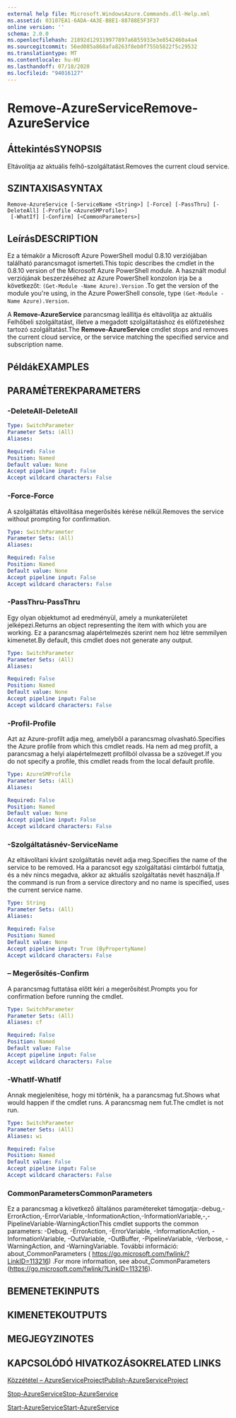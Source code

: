 ```yaml
---
external help file: Microsoft.WindowsAzure.Commands.dll-Help.xml
ms.assetid: 03107EA1-6ADA-4A3E-B8E1-88788E5F3F37
online version: ''
schema: 2.0.0
ms.openlocfilehash: 21892d129319977897a6855933e3e8542460a4a4
ms.sourcegitcommit: 56ed085a868afa8263f8eb0f755b5822f5c29532
ms.translationtype: MT
ms.contentlocale: hu-HU
ms.lasthandoff: 07/18/2020
ms.locfileid: "94016127"
---
```

# <span data-ttu-id="93bb7-101">Remove-AzureService</span><span class="sxs-lookup"><span data-stu-id="93bb7-101">Remove-AzureService</span></span>

## <span data-ttu-id="93bb7-102">Áttekintés</span><span class="sxs-lookup"><span data-stu-id="93bb7-102">SYNOPSIS</span></span>
<span data-ttu-id="93bb7-103">Eltávolítja az aktuális felhő-szolgáltatást.</span><span class="sxs-lookup"><span data-stu-id="93bb7-103">Removes the current cloud service.</span></span>

## <span data-ttu-id="93bb7-104">SZINTAXISA</span><span class="sxs-lookup"><span data-stu-id="93bb7-104">SYNTAX</span></span>

```
Remove-AzureService [-ServiceName <String>] [-Force] [-PassThru] [-DeleteAll] [-Profile <AzureSMProfile>]
 [-WhatIf] [-Confirm] [<CommonParameters>]
```

## <span data-ttu-id="93bb7-105">Leírás</span><span class="sxs-lookup"><span data-stu-id="93bb7-105">DESCRIPTION</span></span>
<span data-ttu-id="93bb7-106">Ez a témakör a Microsoft Azure PowerShell modul 0.8.10 verziójában található parancsmagot ismerteti.</span><span class="sxs-lookup"><span data-stu-id="93bb7-106">This topic describes the cmdlet in the 0.8.10 version of the Microsoft Azure PowerShell module.</span></span>
<span data-ttu-id="93bb7-107">A használt modul verziójának beszerzéséhez az Azure PowerShell konzolon írja be a következőt: `(Get-Module -Name Azure).Version` .</span><span class="sxs-lookup"><span data-stu-id="93bb7-107">To get the version of the module you're using, in the Azure PowerShell console, type `(Get-Module -Name Azure).Version`.</span></span>

<span data-ttu-id="93bb7-108">A **Remove-AzureService** parancsmag leállítja és eltávolítja az aktuális Felhőbeli szolgáltatást, illetve a megadott szolgáltatáshoz és előfizetéshez tartozó szolgáltatást.</span><span class="sxs-lookup"><span data-stu-id="93bb7-108">The **Remove-AzureService** cmdlet stops and removes the current cloud service, or the service matching the specified service and subscription name.</span></span>

## <span data-ttu-id="93bb7-109">Példák</span><span class="sxs-lookup"><span data-stu-id="93bb7-109">EXAMPLES</span></span>

## <span data-ttu-id="93bb7-110">PARAMÉTEREK</span><span class="sxs-lookup"><span data-stu-id="93bb7-110">PARAMETERS</span></span>

### <span data-ttu-id="93bb7-111">-DeleteAll</span><span class="sxs-lookup"><span data-stu-id="93bb7-111">-DeleteAll</span></span>
```yaml
Type: SwitchParameter
Parameter Sets: (All)
Aliases: 

Required: False
Position: Named
Default value: None
Accept pipeline input: False
Accept wildcard characters: False
```

### <span data-ttu-id="93bb7-112">-Force</span><span class="sxs-lookup"><span data-stu-id="93bb7-112">-Force</span></span>
<span data-ttu-id="93bb7-113">A szolgáltatás eltávolítása megerősítés kérése nélkül.</span><span class="sxs-lookup"><span data-stu-id="93bb7-113">Removes the service without prompting for confirmation.</span></span>

```yaml
Type: SwitchParameter
Parameter Sets: (All)
Aliases: 

Required: False
Position: Named
Default value: None
Accept pipeline input: False
Accept wildcard characters: False
```

### <span data-ttu-id="93bb7-114">-PassThru</span><span class="sxs-lookup"><span data-stu-id="93bb7-114">-PassThru</span></span>
<span data-ttu-id="93bb7-115">Egy olyan objektumot ad eredményül, amely a munkaterületet jelképezi.</span><span class="sxs-lookup"><span data-stu-id="93bb7-115">Returns an object representing the item with which you are working.</span></span>
<span data-ttu-id="93bb7-116">Ez a parancsmag alapértelmezés szerint nem hoz létre semmilyen kimenetet.</span><span class="sxs-lookup"><span data-stu-id="93bb7-116">By default, this cmdlet does not generate any output.</span></span>

```yaml
Type: SwitchParameter
Parameter Sets: (All)
Aliases: 

Required: False
Position: Named
Default value: None
Accept pipeline input: False
Accept wildcard characters: False
```

### <span data-ttu-id="93bb7-117">-Profil</span><span class="sxs-lookup"><span data-stu-id="93bb7-117">-Profile</span></span>
<span data-ttu-id="93bb7-118">Azt az Azure-profilt adja meg, amelyből a parancsmag olvasható.</span><span class="sxs-lookup"><span data-stu-id="93bb7-118">Specifies the Azure profile from which this cmdlet reads.</span></span>
<span data-ttu-id="93bb7-119">Ha nem ad meg profilt, a parancsmag a helyi alapértelmezett profilból olvassa be a szöveget.</span><span class="sxs-lookup"><span data-stu-id="93bb7-119">If you do not specify a profile, this cmdlet reads from the local default profile.</span></span>

```yaml
Type: AzureSMProfile
Parameter Sets: (All)
Aliases: 

Required: False
Position: Named
Default value: None
Accept pipeline input: False
Accept wildcard characters: False
```

### <span data-ttu-id="93bb7-120">-Szolgáltatásnév</span><span class="sxs-lookup"><span data-stu-id="93bb7-120">-ServiceName</span></span>
<span data-ttu-id="93bb7-121">Az eltávolítani kívánt szolgáltatás nevét adja meg.</span><span class="sxs-lookup"><span data-stu-id="93bb7-121">Specifies the name of the service to be removed.</span></span>
<span data-ttu-id="93bb7-122">Ha a parancsot egy szolgáltatási címtárból futtatja, és a név nincs megadva, akkor az aktuális szolgáltatás nevét használja.</span><span class="sxs-lookup"><span data-stu-id="93bb7-122">If the command is run from a service directory and no name is specified, uses the current service name.</span></span>

```yaml
Type: String
Parameter Sets: (All)
Aliases: 

Required: False
Position: Named
Default value: None
Accept pipeline input: True (ByPropertyName)
Accept wildcard characters: False
```

### <span data-ttu-id="93bb7-123">– Megerősítés</span><span class="sxs-lookup"><span data-stu-id="93bb7-123">-Confirm</span></span>
<span data-ttu-id="93bb7-124">A parancsmag futtatása előtt kéri a megerősítést.</span><span class="sxs-lookup"><span data-stu-id="93bb7-124">Prompts you for confirmation before running the cmdlet.</span></span>

```yaml
Type: SwitchParameter
Parameter Sets: (All)
Aliases: cf

Required: False
Position: Named
Default value: False
Accept pipeline input: False
Accept wildcard characters: False
```

### <span data-ttu-id="93bb7-125">-WhatIf</span><span class="sxs-lookup"><span data-stu-id="93bb7-125">-WhatIf</span></span>
<span data-ttu-id="93bb7-126">Annak megjelenítése, hogy mi történik, ha a parancsmag fut.</span><span class="sxs-lookup"><span data-stu-id="93bb7-126">Shows what would happen if the cmdlet runs.</span></span>
<span data-ttu-id="93bb7-127">A parancsmag nem fut.</span><span class="sxs-lookup"><span data-stu-id="93bb7-127">The cmdlet is not run.</span></span>

```yaml
Type: SwitchParameter
Parameter Sets: (All)
Aliases: wi

Required: False
Position: Named
Default value: False
Accept pipeline input: False
Accept wildcard characters: False
```

### <span data-ttu-id="93bb7-128">CommonParameters</span><span class="sxs-lookup"><span data-stu-id="93bb7-128">CommonParameters</span></span>
<span data-ttu-id="93bb7-129">Ez a parancsmag a következő általános paramétereket támogatja:-debug,-ErrorAction,-ErrorVariable,-InformationAction,-InformationVariable,-,-PipelineVariable-WarningAction</span><span class="sxs-lookup"><span data-stu-id="93bb7-129">This cmdlet supports the common parameters: -Debug, -ErrorAction, -ErrorVariable, -InformationAction, -InformationVariable, -OutVariable, -OutBuffer, -PipelineVariable, -Verbose, -WarningAction, and -WarningVariable.</span></span> <span data-ttu-id="93bb7-130">További információ: about_CommonParameters ( https://go.microsoft.com/fwlink/?LinkID=113216) .</span><span class="sxs-lookup"><span data-stu-id="93bb7-130">For more information, see about_CommonParameters (https://go.microsoft.com/fwlink/?LinkID=113216).</span></span>

## <span data-ttu-id="93bb7-131">BEMENETEK</span><span class="sxs-lookup"><span data-stu-id="93bb7-131">INPUTS</span></span>

## <span data-ttu-id="93bb7-132">KIMENETEK</span><span class="sxs-lookup"><span data-stu-id="93bb7-132">OUTPUTS</span></span>

## <span data-ttu-id="93bb7-133">MEGJEGYZI</span><span class="sxs-lookup"><span data-stu-id="93bb7-133">NOTES</span></span>

## <span data-ttu-id="93bb7-134">KAPCSOLÓDÓ HIVATKOZÁSOK</span><span class="sxs-lookup"><span data-stu-id="93bb7-134">RELATED LINKS</span></span>

[<span data-ttu-id="93bb7-135">Közzététel – AzureServiceProject</span><span class="sxs-lookup"><span data-stu-id="93bb7-135">Publish-AzureServiceProject</span></span>](./Publish-AzureServiceProject.md)

[<span data-ttu-id="93bb7-136">Stop-AzureService</span><span class="sxs-lookup"><span data-stu-id="93bb7-136">Stop-AzureService</span></span>](./Stop-AzureService.md)

[<span data-ttu-id="93bb7-137">Start-AzureService</span><span class="sxs-lookup"><span data-stu-id="93bb7-137">Start-AzureService</span></span>](./Start-AzureService.md)



